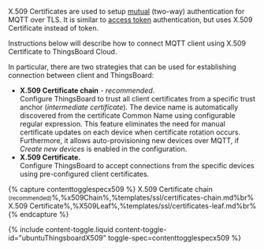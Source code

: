 X.509 Certificates are used to setup [mutual](https://en.wikipedia.org/wiki/Mutual_authentication) (two-way) authentication for MQTT over TLS.
It is similar to [access token](/docs/{{docsPrefix}}user-guide/access-token/) authentication, but uses X.509 Certificate instead of token.

Instructions below will describe how to connect MQTT client using X.509 Certificate to ThingsBoard Cloud. 

In particular, there are two strategies that can be used for establishing connection between client and ThingsBoard:

- **X.509 Certificate chain** - *recommended*. <br>
Configure ThingsBoard to trust all client certificates from a specific trust anchor (*intermediate certificate*). 
The device name is automatically discovered from the certificate Common Name using configurable regular expression.
This feature eliminates the need for manual certificate updates on each device when certificate rotation occurs. 
Furthermore, it allows auto-provisioning new devices over MQTT, if *Create new devices* is enabled in the configuration.
- **X.509 Certificate.** <br> Configure ThingsBoard to accept connections from the specific devices using pre-configured client certificates.

{% capture contenttogglespecx509 %}
X.509 Certificate chain <small>(recommended)</small>%,%x509Chain%,%templates/ssl/certificates-chain.md%br%
X.509 Certificate%,%X509Leaf%,%templates/ssl/certificates-leaf.md%br%{% endcapture %}

{% include content-toggle.liquid content-toggle-id="ubuntuThingsboardX509" toggle-spec=contenttogglespecx509 %}
